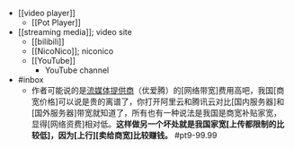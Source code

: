 - [[video player]]
    - [[Pot Player]]
- [[streaming media]]; video site
    - [[bilibili]]
    - [[NicoNico]]; niconico
    - [[YouTube]]
        - YouTube channel
- #inbox
    - 作者可能说的是[流媒体提供商](https://sspai.com/post/66001)（优爱腾）的[网络带宽]费用高吧，我国[商宽价格]可以说是贵的离谱了，你打开阿里云和腾讯云对比[国内服务器]和[国外服务器]带宽就知道了，所有也有一种说法是我国是商宽补贴家宽，显得[网络资费]相对低。**这样做另一个坏处就是我国家宽[上传都限制的比较低]，因为[上行][卖给商宽]比较赚钱。** #pt9-99.99
